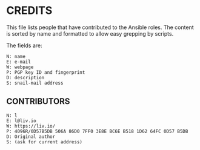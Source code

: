 # CREDITS

This file lists people that have contributed to the Ansible roles. The content
is sorted by name and formatted to allow easy grepping by scripts.

The fields are:

    N: name
    E: e-mail
    W: webpage
    P: PGP key ID and fingerprint
    D: description
    S: snail-mail address

## CONTRIBUTORS

    N: l
    E: l@liv.io
    W: https://liv.io/
    P: 4096R/0D57B5DB 506A 86D0 7FF0 3E8E BC6E B518 1D62 64FC 0D57 B5DB
    D: Original author
    S: (ask for current address)
